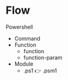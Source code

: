 # Flow
Powershell
- Command 
- Function
  - function
  - function-param
- Module
  - .ps1 👉 .psm1
  
 